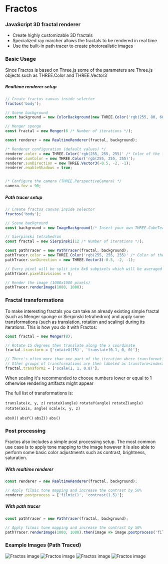 # Fractos
### JavaScript 3D fractal renderer

- Create highly customizable 3D fractals
- Specialized ray marcher allows the fractals to be rendered in real time
- Use the built-in path tracer to create photorealistic images


### Basic Usage
Since Fractos is based on Three.js some of the parameters are Three.js objects such as THREE.Color and THREE.Vector3

##### Realtime renderer setup
```ts
// Create fractos canvas inside selector
fractos('body');

// Scene background
const background = new ColorBackground(new THREE.Color('rgb(255, 80, 60)'));

// Menger sponge
const fractal = new Menger(6 /* Number of iterations */);

const renderer = new RealtimeRenderer(fractal, background);

/* Renderer configuration (default values) */
renderer.color = new THREE.Color('rgb(255, 255, 255)' /* Color of the fractal */);
renderer.sunColor = new THREE.Color('rgb(255, 255, 255)');
renderer.sunDirection = new THREE.Vector3(-0.5, -2, -1);
renderer.enableShadows = true;


/* Configure the camera (THREE.PerspectiveCamera) */
camera.fov = 90;
```


##### Path tracer setup
```ts
// Create fractos canvas inside selector
fractos('body');

// Scene background
const background = new ImageBackground(/* Insert your own THREE.CubeTexture here */);

// Sierpinski tetrahedron
const fractal = new Sierpinski(12 /* Number of iterations */);

const pathTracer = new PathTracer(fractal, background);
pathTracer.color = new THREE.Color('rgb(255, 255, 255)' /* Color of the fractal */);
pathTracer.sunDirection = new THREE.Vector3(-0.5, -2, -1);

// Every pixel will be split into 8x8 subpixels which will be averaged to get the final pixel color
pathTracer.pixelDivisions = 8;

// Render the image (1080x1080 pixels)
pathTracer.renderImage(1080, 1080);
```


### Fractal transformations
To make interesting fractals you can take an already existing simple fractal (such as Menger sponge or Sierpinski tetrahedron) and apply some transformations (such as translation, rotation and scaling) during its iterations. This is how you do it with Fractos:

```ts
const fractal = new Menger(8);

// Rotate 15 degrees then translate along the x coordinate
fractal.transform = ['rotateX(15)', 'translate(0.1, 0, 0)'];

// There's often more than one part of the iteration where transformations can be applied
// Other groups of transformations are then labeled as transform<index>
fractal.transform2 = ['scale(1, 1, 0.8)'];
```

When scaling it's recommended to choose numbers lower or equal to 1 otherwise rendering artifacts might appear

The full list of transformations is:

`translate(x, y, z)` `rotateX(angle)` `rotateY(angle)` `rotateZ(angle)` `rotate(axis, angle)` `scale(x, y, z)`

`absX()` `absY()` `absZ()` `abs()`


### Post processing

Fractos also includes a simple post processing setup. The most common use case is to apply tone mapping to the image however it is also able to perform some basic color adjustments such as contrast, brightness, saturation.


##### With realtime renderer
```ts
const renderer = new RealtimeRenderer(fractal, background);

// Apply filmic tone mapping and increase the contrast by 50%
renderer.postprocess = ['filmic()', 'contrast(1.5)'];
```
##### With path tracer
```ts
const pathTracer = new PathTracer(fractal, background);

// Apply filmic tone mapping and increase the contrast by 50%
pathTracer.renderImage(1080, 1080).then(image => image.postprocess('filmic()', 'contrast(1.5)'));
```


### Example Images (Path Traced)

![Fractos image](./images/image0.jpg)
![Fractos image](./images/image1.jpg)
![Fractos image](./images/image2.jpg)
![Fractos image](./images/image3.jpg)

